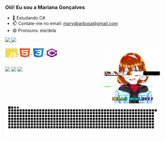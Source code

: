 ### Oiii! Eu sou a Mariana Gonçalves

- 🌱  Estudando C#
- 📫  Contate-me no email: marygbarbosa@gmail.com
- 😄  Pronouns: ela/dela

 <div>
  <a href="https://github.com/goncalvesmari">
  <img height="160em" src="https://github-readme-stats.vercel.app/api?username=goncalvesmari&show_icons=true&theme=dracula&include_all_commits=true&count_private=true"/>
  <img height="140em" src="https://github-readme-stats.vercel.app/api/top-langs/?username=goncalvesmari&layout=compact&langs_count=7&theme=dracula"/>   
 </div>
 
<div style="display: inline_block"><br>
  <img align="center" alt="Rafa-Js" height="30" width="40" src="https://raw.githubusercontent.com/devicons/devicon/master/icons/javascript/javascript-plain.svg">
  <img align="center" alt="Rafa-HTML" height="30" width="40" src="https://raw.githubusercontent.com/devicons/devicon/master/icons/html5/html5-original.svg">
  <img align="center" alt="Rafa-CSS" height="30" width="40" src="https://raw.githubusercontent.com/devicons/devicon/master/icons/css3/css3-original.svg">
  <img align="center" height="30" width="40" src="https://raw.githubusercontent.com/devicons/devicon/master/icons/csharp/csharp-original.svg">
   <img align="right" width="180" height="180" src="https://github.com/GoncalvesMari/GoncalvesMari/blob/main/giphy.gif">
 
  ##
 
  <div>
   <a href="https://www.instagram.com/marygb17" target="_blank"><img src="https://img.shields.io/badge/-Instagram-%23E4405F?style=for-the-badge&logo=instagram&logoColor=white" target="_blank"></a>
 	 <a href = "mailto:marygbarbosa@gmail.com"><img src="https://img.shields.io/badge/-Gmail-%23333?style=for-the-badge&logo=gmail&logoColor=white" target="_blank"></a>
  <a href="www.linkedin.com/in/mariana-gonçalves-barbosa" target="_blank"><img src="https://img.shields.io/badge/-LinkedIn-%230077B5?style=for-the-badge&logo=linkedin&logoColor=white" target="_blank"></a> 
   
  ![Snake animation](https://github.com/goncalvesmari/goncalvesmari/blob/output/github-contribution-grid-snake.svg)  
   
  </div>
